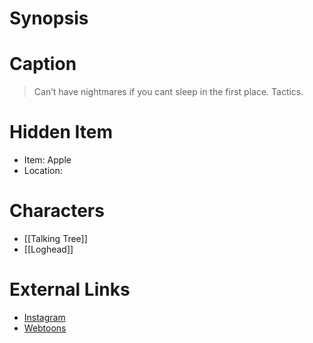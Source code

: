 # Synopsis


# Caption
> Can&rsquo;t have nightmares if you cant sleep in the first place. Tactics.

# Hidden Item
* Item: Apple
* Location: <strike></strike>

# Characters
* [[Talking Tree]]
* [[Loghead]]

# External Links
* [Instagram](https://www.instagram.com/p/B5jYtYcgFID/)
* [Webtoons](https://www.webtoons.com/en/challenge/twistwood-tales/19-talking-tree/viewer?title_no=344740&episode_no=22)